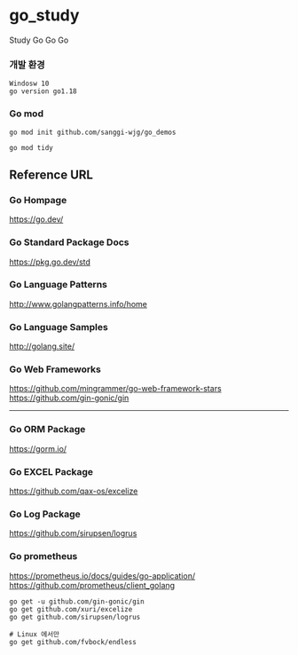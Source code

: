 # go_study
Study Go Go Go

### 개발 환경
```
Windosw 10
go version go1.18
```

### Go mod
```shell
go mod init github.com/sanggi-wjg/go_demos

go mod tidy
```


## Reference URL

### Go Hompage
https://go.dev/

### Go Standard Package Docs
https://pkg.go.dev/std

### Go Language Patterns
http://www.golangpatterns.info/home

### Go Language Samples
http://golang.site/

### Go Web Frameworks
https://github.com/mingrammer/go-web-framework-stars  
https://github.com/gin-gonic/gin

---

### Go ORM Package
https://gorm.io/

### Go EXCEL Package
https://github.com/qax-os/excelize

### Go Log Package
https://github.com/sirupsen/logrus

### Go prometheus
https://prometheus.io/docs/guides/go-application/
https://github.com/prometheus/client_golang

```shell_script
go get -u github.com/gin-gonic/gin
go get github.com/xuri/excelize
go get github.com/sirupsen/logrus

# Linux 에서만
go get github.com/fvbock/endless 
```